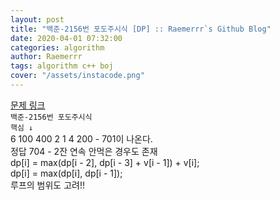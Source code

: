 ```yaml
---  
layout: post  
title: "백준-2156번 포도주시식 [DP] :: Raemerrr`s Github Blog"  
date: 2020-04-01 07:32:00  
categories: algorithm  
author: Raemerrr  
tags: algorithm c++ boj 
cover: "/assets/instacode.png"  
---  
```

<a href="https://www.acmicpc.net/problem/2156" target="_blank">문제 링크</a>  
`백준-2156번 포도주시식`  
`핵심 ↓`  
6 100 400 2 1 4 200 - 701이 나온다.  
정답 704 - 2잔 연속 안먹은 경우도 존재  
dp[i] = max(dp[i - 2], dp[i - 3] + v[i - 1]) + v[i];  
dp[i] = max(dp[i], dp[i - 1]);  
루프의 범위도 고려!!    
<script src="https://gist.github.com/Raemerrr/cf16c5ade338af3d7f87d6d812878bcd.js"></script>
